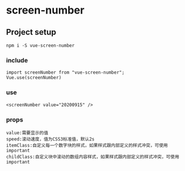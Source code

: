 # screen-number

## Project setup
```
npm i -S vue-screen-number
```

### include
```
import screenNumber from "vue-screen-number";
Vue.use(screenNumber)
```
### use
```
<screenNumber value="20200915" />
```

### props
```
value:需要显示的值
speed:滚动速度，值为CSS3标准值，默认2s
itemClass:自定义每一个数字块的样式，如果样式跟内部定义的样式冲突，可使用 important
childClass:自定义块中滚动的数组内容样式，如果样式跟内部定义的样式冲突，可使用 important
```
